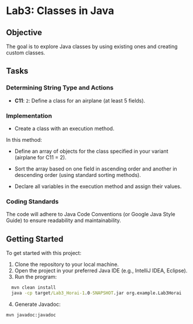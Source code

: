 # Lab3: Classes in Java

## Objective
The goal is to explore Java classes by using existing ones and creating custom classes.

## Tasks

### Determining String Type and Actions
- **C11**: `2`: Define a class for an airplane (at least 5 fields).

### Implementation
- Create a class with an execution method.

In this method:
- Define an array of objects for the class specified in your variant (airplane for C11 = 2).
- Sort the array based on one field in ascending order and another in descending order (using standard sorting methods).

- Declare all variables in the execution method and assign their values.
### Coding Standards
The code will adhere to Java Code Conventions (or Google Java Style Guide) to ensure readability and maintainability.

## Getting Started
To get started with this project:
1. Clone the repository to your local machine.
2. Open the project in your preferred Java IDE (e.g., IntelliJ IDEA, Eclipse).
3. Run the program:
```cmd
  mvn clean install
  java -cp target/Lab3_Horai-1.0-SNAPSHOT.jar org.example.Lab3Horai
```
4. Generate Javadoc:
```cmd
mvn javadoc:javadoc
```
